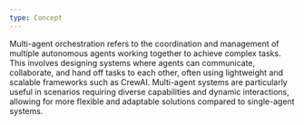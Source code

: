 ```yaml
---
type: Concept
---
```


Multi-agent orchestration refers to the coordination and management of multiple autonomous agents working together to achieve complex tasks. This involves designing systems where agents can communicate, collaborate, and hand off tasks to each other, often using lightweight and scalable frameworks such as CrewAI. Multi-agent systems are particularly useful in scenarios requiring diverse capabilities and dynamic interactions, allowing for more flexible and adaptable solutions compared to single-agent systems.
